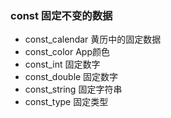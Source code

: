 ### const 固定不变的数据

- const_calendar 黄历中的固定数据
- const_color App颜色
- const_int 固定数字
- const_double 固定数字
- const_string 固定字符串
- const_type 固定类型
